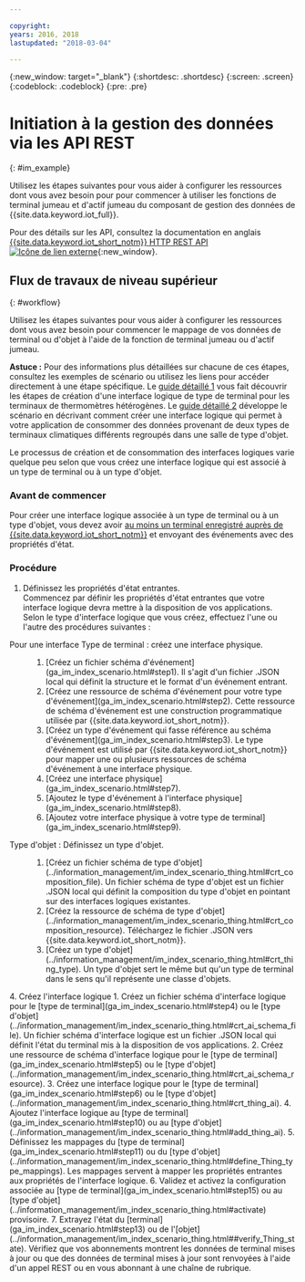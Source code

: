 ```yaml
---

copyright:
years: 2016, 2018
lastupdated: "2018-03-04"

---
```


{:new_window: target="\_blank"}
{:shortdesc: .shortdesc}
{:screen: .screen}
{:codeblock: .codeblock}
{:pre: .pre}

# Initiation à la gestion des données via les API REST
{: #im_example}

Utilisez les étapes suivantes pour vous aider à configurer les ressources dont vous avez besoin pour pour commencer à utiliser les fonctions de terminal jumeau et d'actif jumeau du composant de gestion des données de {{site.data.keyword.iot_full}}.

Pour des détails sur les API, consultez la documentation en anglais [{{site.data.keyword.iot_short_notm}} HTTP REST API ![Icône de lien externe](../../../icons/launch-glyph.svg "Icône de lien externe")](https://docs.internetofthings.ibmcloud.com/apis/swagger/v0002/state-mgmt.html){:new_window}.


## Flux de travaux de niveau supérieur
{: #workflow}

Utilisez les étapes suivantes pour vous aider à configurer les ressources dont vous avez besoin pour commencer le mappage de vos données de terminal ou d'objet à l'aide de la fonction de terminal jumeau ou d'actif jumeau.

**Astuce :** Pour des informations plus détaillées sur chacune de ces étapes, consultez les exemples de scénario ou utilisez les liens pour accéder directement à une étape spécifique. Le [guide détaillé 1](ga_im_index_scenario.html#scenario) vous fait découvrir les étapes de création d'une interface logique de type de terminal pour les terminaux de thermomètres hétérogènes. Le [guide détaillé 2](../information_management/im_index_scenario_thing.html#scenario) développe le scénario en décrivant comment créer une interface logique qui permet à votre application de consommer des données provenant de deux types de terminaux climatiques différents regroupés dans une salle de type d'objet.

Le processus de création et de consommation des interfaces logiques varie quelque peu selon que vous créez une interface logique qui est associé à un type de terminal ou à un type d'objet.

### Avant de commencer
Pour créer une interface logique associée à un type de terminal ou à un type d'objet, vous devez avoir [au moins un terminal enregistré auprès de {{site.data.keyword.iot_short_notm}}](ga_im_index_scenario.html#step14) et envoyant des événements avec des propriétés d'état.  


### Procédure

1. 	Définissez les propriétés d'état entrantes.  
Commencez par définir les propriétés d'état entrantes que votre interface logique devra mettre à la disposition de vos applications.  
Selon le type d'interface logique que vous créez, effectuez l'une ou l'autre des procédures suivantes :
<dl>
<dt>Pour une interface Type de terminal : créez une interface physique.</dt>
<dd>
<ol>
<li>[Créez un fichier schéma d'événement](ga_im_index_scenario.html#step1). Il s'agit d'un fichier .JSON local qui définit la structure et le format d'un événement entrant.
<li>[Créez une ressource de schéma d'événement pour votre type d'événement](ga_im_index_scenario.html#step2). Cette ressource de schéma d'événement est une construction programmatique utilisée par {{site.data.keyword.iot_short_notm}}.
<li>[Créez un type d'événement qui fasse référence au schéma d'événement](ga_im_index_scenario.html#step3). Le type d'événement est utilisé par
{{site.data.keyword.iot_short_notm}} pour mapper une ou plusieurs ressources de schéma d'événement à une interface physique.
<li>[Créez une interface physique](ga_im_index_scenario.html#step7).
<li>[Ajoutez le type d'événement à l'interface physique](ga_im_index_scenario.html#step8).
<li>[Ajoutez votre interface physique à votre type de terminal](ga_im_index_scenario.html#step9).
</ol>
</dd>
<dt>Type d'objet : Définissez un type d'objet.</dt>
<dd>
<ol>
<li>[Créez un fichier schéma de type d'objet](../information_management/im_index_scenario_thing.html#crt_composition_file).  
Un fichier schéma de type d'objet est un fichier .JSON local qui définit la composition du type d'objet en pointant sur des interfaces logiques existantes.
<li>[Créez la ressource de schéma de type d'objet](../information_management/im_index_scenario_thing.html#crt_composition_resource).  
Téléchargez le fichier .JSON vers {{site.data.keyword.iot_short_notm}}.
<li>[Créez un type d'objet](../information_management/im_index_scenario_thing.html#crt_thing_type). Un type d'objet sert le même but qu'un type de terminal dans le sens qu'il représente une classe d'objets.
</ol>
</dd>
</dl>
4. 	Créez l'interface logique
 1. 	Créez un fichier schéma d'interface logique pour le [type de terminal](ga_im_index_scenario.html#step4) ou le [type d'objet](../information_management/im_index_scenario_thing.html#crt_ai_schema_file).  
Un fichier schéma d'interface logique est un fichier .JSON local qui définit l'état du terminal mis à la disposition de vos applications.
 2. 	Créez une ressource de schéma d'interface logique pour le [type de terminal](ga_im_index_scenario.html#step5) ou le [type d'objet](../information_management/im_index_scenario_thing.html#crt_ai_schema_resource).
 3.	Créez une interface logique pour le [type de terminal](ga_im_index_scenario.html#step6) ou le [type d'objet](../information_management/im_index_scenario_thing.html#crt_thing_ai).
 4.	Ajoutez l'interface logique au [type de terminal](ga_im_index_scenario.html#step10) ou au [type d'objet](../information_management/im_index_scenario_thing.html#add_thing_ai).
5. 	Définissez les mappages du [type de terminal](ga_im_index_scenario.html#step11) ou du [type d'objet](../information_management/im_index_scenario_thing.html#define_Thing_type_mappings).   
Les mappages servent à mapper les propriétés entrantes aux propriétés de l'interface logique.  
6. 	Validez et activez la configuration associée au [type de terminal](ga_im_index_scenario.html#step15) ou au [type d'objet](../information_management/im_index_scenario_thing.html#activate) provisoire.
7. 	Extrayez l'état du [terminal](ga_im_index_scenario.html#step13) ou de l'[objet](../information_management/im_index_scenario_thing.html##verify_Thing_state).  
Vérifiez que vos abonnements montrent les données de terminal mises à jour ou que des données de terminal mises à jour sont renvoyées à l'aide d'un appel REST ou en vous abonnant à une chaîne de rubrique.  



